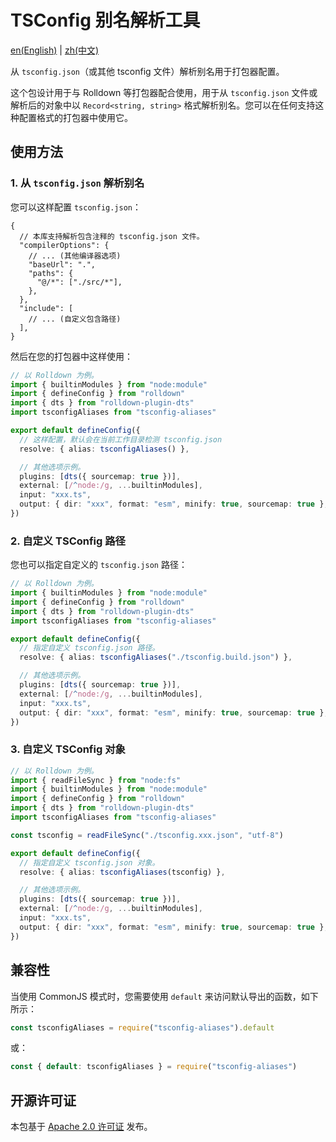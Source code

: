 # TSConfig 别名解析工具

[en(English)](./README.md) |
[zh(中文)](./README_zh.md)

从 `tsconfig.json`（或其他 tsconfig 文件）解析别名用于打包器配置。

这个包设计用于与 Rolldown 等打包器配合使用，用于从
`tsconfig.json` 文件或解析后的对象中以 `Record<string, string>`
格式解析别名。您可以在任何支持这种配置格式的打包器中使用它。

## 使用方法

### 1. 从 `tsconfig.json` 解析别名

您可以这样配置 `tsconfig.json`：

```jsonc
{
  // 本库支持解析包含注释的 tsconfig.json 文件。
  "compilerOptions": {
    // ... (其他编译器选项)
    "baseUrl": ".",
    "paths": {
      "@/*": ["./src/*"],
    },
  },
  "include": [
    // ... (自定义包含路径)
  ],
}
```

然后在您的打包器中这样使用：

```ts
// 以 Rolldown 为例。
import { builtinModules } from "node:module"
import { defineConfig } from "rolldown"
import { dts } from "rolldown-plugin-dts"
import tsconfigAliases from "tsconfig-aliases"

export default defineConfig({
  // 这样配置，默认会在当前工作目录检测 tsconfig.json
  resolve: { alias: tsconfigAliases() },

  // 其他选项示例。
  plugins: [dts({ sourcemap: true })],
  external: [/^node:/g, ...builtinModules],
  input: "xxx.ts",
  output: { dir: "xxx", format: "esm", minify: true, sourcemap: true },
})
```

### 2. 自定义 TSConfig 路径

您也可以指定自定义的 `tsconfig.json` 路径：

```ts
// 以 Rolldown 为例。
import { builtinModules } from "node:module"
import { defineConfig } from "rolldown"
import { dts } from "rolldown-plugin-dts"
import tsconfigAliases from "tsconfig-aliases"

export default defineConfig({
  // 指定自定义 tsconfig.json 路径。
  resolve: { alias: tsconfigAliases("./tsconfig.build.json") },

  // 其他选项示例。
  plugins: [dts({ sourcemap: true })],
  external: [/^node:/g, ...builtinModules],
  input: "xxx.ts",
  output: { dir: "xxx", format: "esm", minify: true, sourcemap: true },
})
```

### 3. 自定义 TSConfig 对象

```ts
// 以 Rolldown 为例。
import { readFileSync } from "node:fs"
import { builtinModules } from "node:module"
import { defineConfig } from "rolldown"
import { dts } from "rolldown-plugin-dts"
import tsconfigAliases from "tsconfig-aliases"

const tsconfig = readFileSync("./tsconfig.xxx.json", "utf-8")

export default defineConfig({
  // 指定自定义 tsconfig.json 对象。
  resolve: { alias: tsconfigAliases(tsconfig) },

  // 其他选项示例。
  plugins: [dts({ sourcemap: true })],
  external: [/^node:/g, ...builtinModules],
  input: "xxx.ts",
  output: { dir: "xxx", format: "esm", minify: true, sourcemap: true },
})
```

## 兼容性

当使用 CommonJS 模式时，您需要使用 `default`
来访问默认导出的函数，如下所示：

```js
const tsconfigAliases = require("tsconfig-aliases").default
```

或：

```js
const { default: tsconfigAliases } = require("tsconfig-aliases")
```

## 开源许可证

本包基于 [Apache 2.0 许可证](./LICENSE) 发布。
